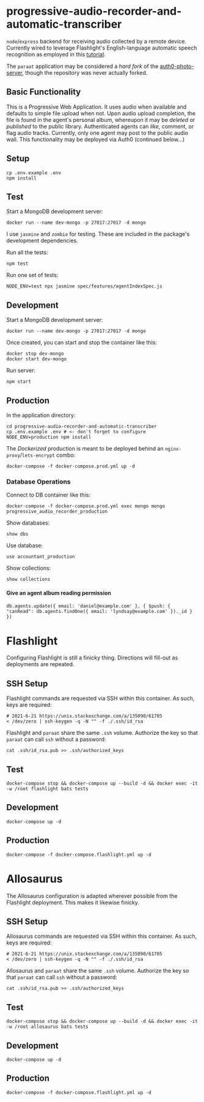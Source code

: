 progressive-audio-recorder-and-automatic-transcriber
====================================================

`node`/`express` backend for receiving audio collected by a remote device. Currently wired to leverage Flashlight's English-language automatic speech recognition as employed in this [tutorial](https://colab.research.google.com/github/flashlight/flashlight/blob/master/flashlight/app/asr/tutorial/notebooks/InferenceAndAlignmentCTC.ipynb).

The `paraat` application may be considered a _hard fork_ of the [auth0-photo-server](https://github.com/WhatDanDoes/auth0-photo-server), though the repository was never actually forked.

## Basic Functionality

This is a Progressive Web Application. It uses audio when available and defaults to simple file upload when not. Upon audio upload completion, the file is found in the agent's personal album, whereupon it may be _deleted_ or _published_ to the public library. Authenticated agents can _like_, comment, or flag audio tracks. Currently, only one agent may post to the public audio wall. This functionality may be deployed via Auth0 (continued below...)

## Setup

```
cp .env.example .env
npm install
```

## Test

Start a MongoDB development server:

```
docker run --name dev-mongo -p 27017:27017 -d mongo
```

I use `jasmine` and `zombie` for testing. These are included in the package's development dependencies.

Run all the tests:

```
npm test
```

Run one set of tests:

```
NODE_ENV=test npx jasmine spec/features/agentIndexSpec.js
```

## Development

Start a MongoDB development server:

```
docker run --name dev-mongo -p 27017:27017 -d mongo
```

Once created, you can start and stop the container like this:

```
docker stop dev-mongo
docker start dev-mongo
```

Run server:

```
npm start
```

## Production

In the application directory:

```
cd progressive-audio-recorder-and-automatic-transcriber
cp .env.example .env # <- don't forget to configure
NODE_ENV=production npm install
```

The _Dockerized_ production is meant to be deployed behind an `nginx-proxy`/`lets-encrypt` combo:

```
docker-compose -f docker-compose.prod.yml up -d
```

### Database Operations

Connect to DB container like this:

```
docker-compose -f docker-compose.prod.yml exec mongo mongo progressive_audio_recorder_production
```

Show databases:

```
show dbs
```

Use database:

```
use accountant_production
```

Show collections:

```
show collections
```

#### Give an agent album reading permission

```
db.agents.update({ email: 'daniel@example.com' }, { $push: { "canRead": db.agents.findOne({ email: 'lyndsay@example.com' })._id } })
```

# Flashlight

Configuring Flashlight is still a finicky thing. Directions will fill-out as deployments are repeated.

## SSH Setup

Flashlight commands are requested via SSH within this container. As such, keys are required:

```
# 2021-6-21 https://unix.stackexchange.com/a/135090/61705
< /dev/zero | ssh-keygen -q -N "" -f ./.ssh/id_rsa
```

Flashlight and `paraat` share the same `.ssh` volume. Authorize the key so that `paraat` can call `ssh` without a password:

```
cat .ssh/id_rsa.pub >> .ssh/authorized_keys
```

## Test

```
docker-compose stop && docker-compose up --build -d && docker exec -it -w /root flashlight bats tests
```

## Development

```
docker-compose up -d
```

## Production

```
docker-compose -f docker-compose.flashlight.yml up -d
```

# Allosaurus

The Allosaurus configuration is adapted wherever possible from the Flashlight deployment. This makes it likewise finicky.

## SSH Setup

Allosaurus commands are requested via SSH within this container. As such, keys are required:

```
# 2021-6-21 https://unix.stackexchange.com/a/135090/61705
< /dev/zero | ssh-keygen -q -N "" -f ./.ssh/id_rsa
```

Allosaurus and `paraat` share the same `.ssh` volume. Authorize the key so that `paraat` can call `ssh` without a password:

```
cat .ssh/id_rsa.pub >> .ssh/authorized_keys
```

## Test

```
docker-compose stop && docker-compose up --build -d && docker exec -it -w /root allosaurus bats tests
```

## Development

```
docker-compose up -d
```

## Production

```
docker-compose -f docker-compose.flashlight.yml up -d
```


